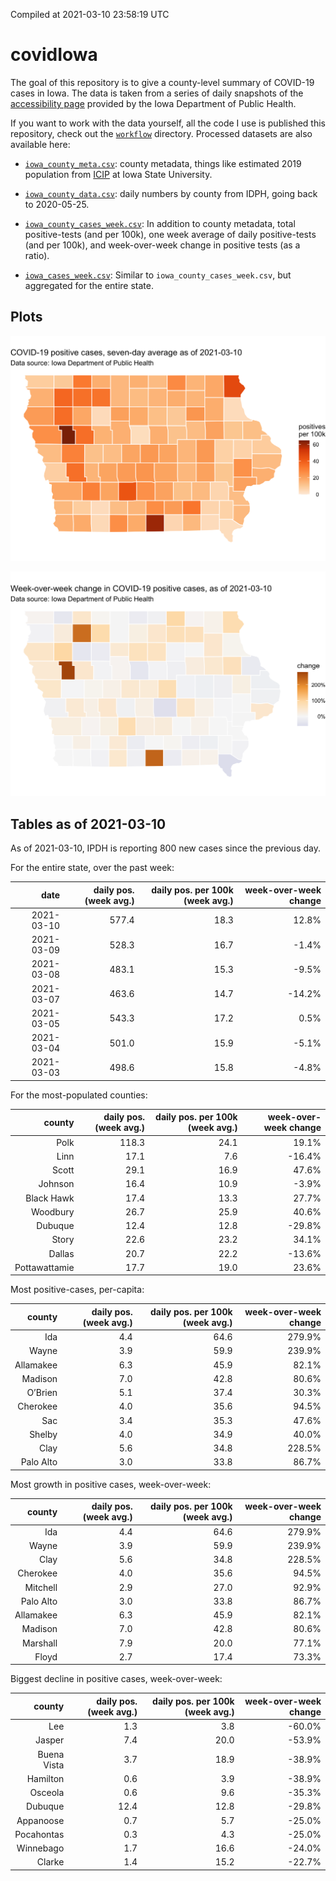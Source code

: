 Compiled at 2021-03-10 23:58:19 UTC

<!-- README.md is generated from README.Rmd. Please edit that file -->

# covidIowa

<!-- badges: start -->

<!-- badges: end -->

The goal of this repository is to give a county-level summary of
COVID-19 cases in Iowa. The data is taken from a series of daily
snapshots of the [accessibility
page](https://coronavirus.iowa.gov/pages/access) provided by the Iowa
Department of Public Health.

If you want to work with the data yourself, all the code I use is
published this repository, check out the [`workflow`](workflow)
directory. Processed datasets are also available here:

  - [`iowa_county_meta.csv`](https://raw.githubusercontent.com/ijlyttle/covidIowa/master/workflow/data/99-publish/iowa_county_meta.csv):
    county metadata, things like estimated 2019 population from
    [ICIP](https://www.icip.iastate.edu/tables/population/counties-estimates)
    at Iowa State University.

  - [`iowa_county_data.csv`](https://raw.githubusercontent.com/ijlyttle/covidIowa/master/workflow/data/99-publish/iowa_county_data.csv):
    daily numbers by county from IDPH, going back to 2020-05-25.

  - [`iowa_county_cases_week.csv`](https://raw.githubusercontent.com/ijlyttle/covidIowa/master/workflow/data/99-publish/iowa_county_data.csv):
    In addition to county metadata, total positive-tests (and per 100k),
    one week average of daily positive-tests (and per 100k), and
    week-over-week change in positive tests (as a ratio).

  - [`iowa_cases_week.csv`](https://raw.githubusercontent.com/ijlyttle/covidIowa/master/workflow/data/99-publish/iowa_cases_week.csv):
    Similar to `iowa_county_cases_week.csv`, but aggregated for the
    entire state.

## Plots

![](workflow/data/99-publish/iowa_cases.png)

![](workflow/data/99-publish/iowa_change.png)

## Tables as of 2021-03-10

As of 2021-03-10, IPDH is reporting 800 new cases since the previous
day.

For the entire state, over the past week:

|       date | daily pos. (week avg.) | daily pos. per 100k (week avg.) | week-over-week change |
| ---------: | ---------------------: | ------------------------------: | --------------------: |
| 2021-03-10 |                  577.4 |                            18.3 |                 12.8% |
| 2021-03-09 |                  528.3 |                            16.7 |                \-1.4% |
| 2021-03-08 |                  483.1 |                            15.3 |                \-9.5% |
| 2021-03-07 |                  463.6 |                            14.7 |               \-14.2% |
| 2021-03-05 |                  543.3 |                            17.2 |                  0.5% |
| 2021-03-04 |                  501.0 |                            15.9 |                \-5.1% |
| 2021-03-03 |                  498.6 |                            15.8 |                \-4.8% |

For the most-populated counties:

|        county | daily pos. (week avg.) | daily pos. per 100k (week avg.) | week-over-week change |
| ------------: | ---------------------: | ------------------------------: | --------------------: |
|          Polk |                  118.3 |                            24.1 |                 19.1% |
|          Linn |                   17.1 |                             7.6 |               \-16.4% |
|         Scott |                   29.1 |                            16.9 |                 47.6% |
|       Johnson |                   16.4 |                            10.9 |                \-3.9% |
|    Black Hawk |                   17.4 |                            13.3 |                 27.7% |
|      Woodbury |                   26.7 |                            25.9 |                 40.6% |
|       Dubuque |                   12.4 |                            12.8 |               \-29.8% |
|         Story |                   22.6 |                            23.2 |                 34.1% |
|        Dallas |                   20.7 |                            22.2 |               \-13.6% |
| Pottawattamie |                   17.7 |                            19.0 |                 23.6% |

Most positive-cases, per-capita:

|    county | daily pos. (week avg.) | daily pos. per 100k (week avg.) | week-over-week change |
| --------: | ---------------------: | ------------------------------: | --------------------: |
|       Ida |                    4.4 |                            64.6 |                279.9% |
|     Wayne |                    3.9 |                            59.9 |                239.9% |
| Allamakee |                    6.3 |                            45.9 |                 82.1% |
|   Madison |                    7.0 |                            42.8 |                 80.6% |
|   O’Brien |                    5.1 |                            37.4 |                 30.3% |
|  Cherokee |                    4.0 |                            35.6 |                 94.5% |
|       Sac |                    3.4 |                            35.3 |                 47.6% |
|    Shelby |                    4.0 |                            34.9 |                 40.0% |
|      Clay |                    5.6 |                            34.8 |                228.5% |
| Palo Alto |                    3.0 |                            33.8 |                 86.7% |

Most growth in positive cases, week-over-week:

|    county | daily pos. (week avg.) | daily pos. per 100k (week avg.) | week-over-week change |
| --------: | ---------------------: | ------------------------------: | --------------------: |
|       Ida |                    4.4 |                            64.6 |                279.9% |
|     Wayne |                    3.9 |                            59.9 |                239.9% |
|      Clay |                    5.6 |                            34.8 |                228.5% |
|  Cherokee |                    4.0 |                            35.6 |                 94.5% |
|  Mitchell |                    2.9 |                            27.0 |                 92.9% |
| Palo Alto |                    3.0 |                            33.8 |                 86.7% |
| Allamakee |                    6.3 |                            45.9 |                 82.1% |
|   Madison |                    7.0 |                            42.8 |                 80.6% |
|  Marshall |                    7.9 |                            20.0 |                 77.1% |
|     Floyd |                    2.7 |                            17.4 |                 73.3% |

Biggest decline in positive cases, week-over-week:

|      county | daily pos. (week avg.) | daily pos. per 100k (week avg.) | week-over-week change |
| ----------: | ---------------------: | ------------------------------: | --------------------: |
|         Lee |                    1.3 |                             3.8 |               \-60.0% |
|      Jasper |                    7.4 |                            20.0 |               \-53.9% |
| Buena Vista |                    3.7 |                            18.9 |               \-38.9% |
|    Hamilton |                    0.6 |                             3.9 |               \-38.9% |
|     Osceola |                    0.6 |                             9.6 |               \-35.3% |
|     Dubuque |                   12.4 |                            12.8 |               \-29.8% |
|   Appanoose |                    0.7 |                             5.7 |               \-25.0% |
|  Pocahontas |                    0.3 |                             4.3 |               \-25.0% |
|   Winnebago |                    1.7 |                            16.6 |               \-24.0% |
|      Clarke |                    1.4 |                            15.2 |               \-22.7% |
